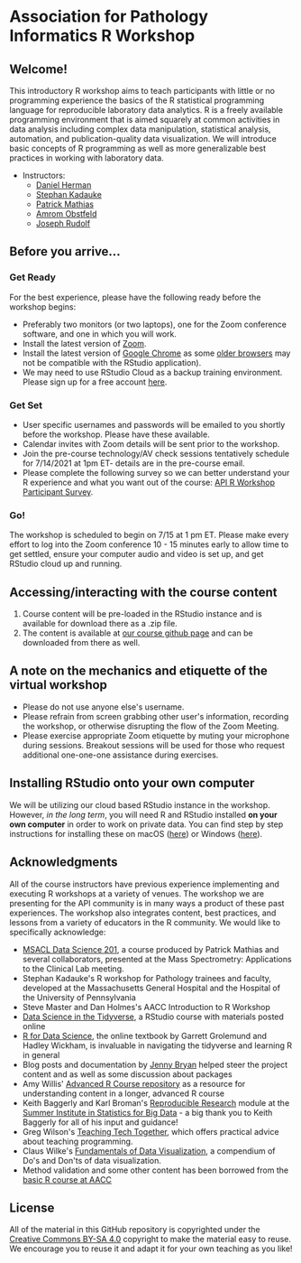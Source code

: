 # Association for Pathology Informatics R Workshop

## Welcome!

This introductory R workshop aims to teach participants with little or no programming experience the basics of the R statistical programming language for reproducible laboratory data analytics. R is a freely available programming environment that is aimed squarely at common activities in data analysis including complex data manipulation, statistical analysis, automation, and publication-quality data visualization. We will introduce basic concepts of R programming as well as more generalizable best practices in working with laboratory data. 

- Instructors: 
  * [Daniel Herman](http://pathology.med.upenn.edu/department/people/906/daniel-s-herman)
  * [Stephan Kadauke](https://www.linkedin.com/in/skadauke/)
  * [Patrick Mathias](https://www.linkedin.com/in/pcmathias/)
  * [Amrom Obstfeld](https://www.chop.edu/doctors/obstfeld-amron)
  * [Joseph Rudolf](https://healthcare.utah.edu/fad/mddetail.php?physicianID=u6005682&name=joseph-w-rudolf)
 

## Before you arrive...

### Get Ready

For the best experience, please have the following ready before the workshop begins:

- Preferably two monitors (or two laptops), one for the Zoom conference software, and one in which you will work. 
- Install the latest version of [Zoom](https://zoom.us/download).
- Install the latest version of [Google Chrome](https://www.google.com/chrome/) as some [older browsers](https://support.rstudio.com/hc/en-us/articles/227449447-Supported-browsers-for-RStudio-Connect) may not be compatible with the RStudio application).
- We may need to use RStudio Cloud as a backup training environment. Please sign up for a free account [here](https://rstudio.cloud/).

### Get Set

- User specific usernames and passwords will be emailed to you shortly before the workshop. Please have these available. 
- Calendar invites with Zoom details will be sent prior to the workshop.
- Join the pre-course technology/AV check sessions tentatively schedule for 7/14/2021 at 1pm ET- details are in the pre-course email.
- Please complete the following survey so we can better understand your R experience and what you want out of the course: [API R Workshop Participant Survey](https://forms.gle/Xe3U71ZBZRmrP2E87).

### Go!

The workshop is scheduled to begin on 7/15 at 1 pm ET. Please make every effort to log into the Zoom conference 10 - 15 minutes early to allow time to get settled, ensure your computer audio and video is set up, and get RStudio cloud up and running.

## Accessing/interacting with the course content

1. Course content will be pre-loaded in the RStudio instance and is available for download there as a .zip file.
2. The content is available at [our course github page](https://github.com/amromeo/api_r2021) and can be downloaded from there as well.

## A note on the mechanics and etiquette of the virtual workshop
* Please do not use anyone else's username.
* Please refrain from screen grabbing other user's information, recording the workshop, or otherwise disrupting the flow of the Zoom Meeting.
* Please exercise appropriate Zoom etiquette by muting your microphone during sessions. Breakout sessions will be used for those who request additional one-one-one assistance during exercises.

## Installing RStudio onto your own computer

We will be utilizing our cloud based RStudio instance in the workshop. However, _in the long term_, you will need R and RStudio installed **on your own computer** in order to work on private data. You can find step by step instructions for installing these on macOS ([here](https://www.youtube.com/watch?v=GM88tYlEy_g)) or Windows ([here](https://www.youtube.com/watch?v=JRKmZK5-6aE)).


## Acknowledgments

All of the course instructors have previous experience implementing and executing R workshops at a variety of venues. The workshop we are presenting for the API community is in many ways a product of these past experiences. The workshop also integrates content, best practices, and lessons from a variety of educators in the R community. We would like to specifically acknowledge: 

- [MSACL Data Science 201](https://github.com/pcmathias/MSACL-intermediate-R-course), a course produced by Patrick Mathias and several collaborators, presented at the Mass Spectrometry: Applications to the Clinical Lab meeting.
- Stephan Kadauke's R workshop for Pathology trainees and faculty, developed at the Massachusetts General Hospital and the Hospital of the University of Pennsylvania
- Steve Master and Dan Holmes's AACC Introduction to R Workshop 
- [Data Science in the Tidyverse](https://github.com/AmeliaMN/data-science-in-tidyverse), a RStudio course with materials posted online
- [R for Data Science](http://r4ds.had.co.nz/index.html), the online textbook by Garrett Grolemund and Hadley Wickham, is invaluable in navigating the tidyverse and learning R in general
- Blog posts and documentation by [Jenny Bryan](https://github.com/jennybc) helped steer the project content and as well as some discussion about packages
- Amy Willis' [Advanced R Course repository](https://github.com/adw96/biostat561) as a resource for understanding content in a longer, advanced R course
- Keith Baggerly and Karl Broman's [Reproducible Research](https://github.com/kabagg/sisbid_2018_rr) module at the [Summer Institute in Statistics for Big Data](https://www.biostat.washington.edu/suminst/sisbid) - a big thank you to Keith Baggerly for all of his input and guidance!
- Greg Wilson's [Teaching Tech Together](http://teachtogether.tech/en/), which offers practical advice about teaching programming. 
- Claus Wilke's [Fundamentals of Data Visualization](https://serialmentor.com/dataviz/), a compendium of Do's and Don'ts of data visualization. 
- Method validation and some other content has been borrowed from the [basic R course at AACC](https://github.com/pcmathias/AACC-Introduction-to-R)

## License

All of the material in this GitHub repository is copyrighted under the [Creative Commons BY-SA 4.0](https://creativecommons.org/licenses/by-sa/4.0/) copyright to make the material easy to reuse. We encourage you to reuse it and adapt it for your own teaching as you like!
